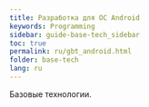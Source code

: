 ```yaml
---
title: Разработка для ОС Android
keywords: Programming
sidebar: guide-base-tech_sidebar
toc: true
permalink: ru/gbt_android.html
folder: base-tech
lang: ru
---
```


Базовые технологии.